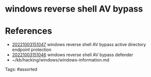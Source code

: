 # windows reverse shell AV bypass

# References
- [20221003151047](/zet/20221003151047/) windows reverse shell AV bypass active directory endpoint protection
- [20221003151046](/zet/20221003151046/) windows reverse shell AV bypass defender
- ~/kb/hacking/windows/windows-information.md

Tags:
    #assorted

